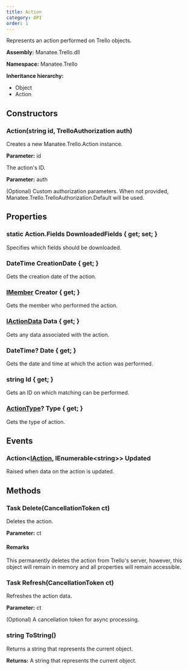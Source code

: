 ```yaml
---
title: Action
category: API
order: 1
---
```


Represents an action performed on Trello objects.

**Assembly:** Manatee.Trello.dll

**Namespace:** Manatee.Trello

**Inheritance hierarchy:**

- Object
- Action

## Constructors

### Action(string id, TrelloAuthorization auth)

Creates a new Manatee.Trello.Action instance.

**Parameter:** id

The action&#39;s ID.

**Parameter:** auth

(Optional) Custom authorization parameters. When not provided, Manatee.Trello.TrelloAuthorization.Default will be used.

## Properties

### static Action.Fields DownloadedFields { get; set; }

Specifies which fields should be downloaded.

### DateTime CreationDate { get; }

Gets the creation date of the action.

### [IMember](../IMember#imember) Creator { get; }

Gets the member who performed the action.

### [IActionData](../IActionData#iactiondata) Data { get; }

Gets any data associated with the action.

### DateTime? Date { get; }

Gets the date and time at which the action was performed.

### string Id { get; }

Gets an ID on which matching can be performed.

### [ActionType](../ActionType#actiontype)? Type { get; }

Gets the type of action.

## Events

### Action&lt;[IAction](../IAction#iaction), IEnumerable&lt;string&gt;&gt; Updated

Raised when data on the action is updated.

## Methods

### Task Delete(CancellationToken ct)

Deletes the action.

**Parameter:** ct

#### Remarks

This permanently deletes the action from Trello&#39;s server, however, this object will remain in memory and all properties will remain accessible.

### Task Refresh(CancellationToken ct)

Refreshes the action data.

**Parameter:** ct

(Optional) A cancellation token for async processing.

### string ToString()

Returns a string that represents the current object.

**Returns:** A string that represents the current object.

